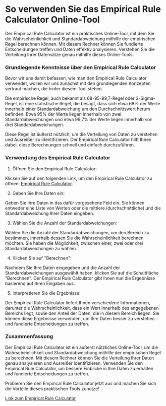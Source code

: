 So verwenden Sie das Empirical Rule Calculator Online-Tool
==========================================================

Der Empirical Rule Calculator ist ein praktisches Online-Tool, mit dem Sie die Wahrscheinlichkeit und Standardabweichung mithilfe der empirischen Regel berechnen können. Mit diesem Rechner können Sie fundierte Entscheidungen treffen und Daten effektiv analysieren. Verstehen Sie die Verteilung Ihrer Datensätze genau mithilfe dieses Online-Tools.

### Grundlegende Kenntnisse über den Empirical Rule Calculator

Bevor wir uns damit befassen, wie man den Empirical Rule Calculator verwendet, wollen wir uns zunächst mit den grundlegenden Konzepten vertraut machen, die hinter diesem Tool stehen.

Die empirische Regel, auch bekannt als 68-95-99,7-Regel oder 3-Sigma-Regel, ist eine statistische Regel, die besagt, dass sich etwa 68% der Werte innerhalb einer Standardabweichung um den Durchschnittswert herum befinden. Etwa 95% der Werte liegen innerhalb von zwei Standardabweichungen und etwa 99,7% der Werte liegen innerhalb von drei Standardabweichungen.

Diese Regel ist äußerst nützlich, um die Verteilung von Daten zu verstehen und Ausreißer zu identifizieren. Der Empirical Rule Calculator hilft Ihnen dabei, diese Berechnungen schnell und einfach durchzuführen.

### Verwendung des Empirical Rule Calculator

1. Öffnen Sie den Empirical Rule Calculator:

Klicken Sie auf den folgenden Link, um den Empirical Rule Calculator zu öffnen: [Empirical Rule Calculator](https://www.onlinecalculatorsfree.com/de/math/empirical-rule-calculator.html).

2. Geben Sie Ihre Daten ein:

Geben Sie Ihre Daten in das dafür vorgesehene Feld ein. Sie können entweder eine Liste von Werten oder die mittlere (durchschnittliche) und die Standardabweichung Ihrer Daten eingeben.

3. Wählen Sie die Anzahl der Standardabweichungen:

Wählen Sie die Anzahl der Standardabweichungen, um den Bereich zu bestimmen, innerhalb dessen Sie die Wahrscheinlichkeit berechnen möchten. Sie haben die Möglichkeit, zwischen einer, zwei oder drei Standardabweichungen zu wählen.

4. Klicken Sie auf "Berechnen":

Nachdem Sie Ihre Daten eingegeben und die Anzahl der Standardabweichungen ausgewählt haben, klicken Sie auf die Schaltfläche "Berechnen". Der Empirical Rule Calculator gibt Ihnen nun die Ergebnisse basierend auf Ihren Eingaben aus.

5. Interpretieren Sie die Ergebnisse:

Der Empirical Rule Calculator liefert Ihnen verschiedene Informationen, darunter die Wahrscheinlichkeit, dass ein Wert innerhalb des angegebenen Bereichs liegt, sowie den Anteil der Daten, die in diesem Bereich liegen. Sie können diese Ergebnisse verwenden, um Ihre Daten besser zu verstehen und fundierte Entscheidungen zu treffen.

### Zusammenfassung

Der Empirical Rule Calculator ist ein äußerst nützliches Online-Tool, um die Wahrscheinlichkeit und Standardabweichung mithilfe der empirischen Regel zu berechnen. Mit diesem Rechner können Sie die Verteilung Ihrer Daten genau analysieren und Ausreißer identifizieren. Verwenden Sie den Empirical Rule Calculator, um bessere Einblicke in Ihre Daten zu erhalten und fundierte Entscheidungen zu treffen.

Probieren Sie den Empirical Rule Calculator jetzt aus und machen Sie sich die Vorteile dieses praktischen Tools zunutze!

[Link zum Empirical Rule Calculator](https://www.onlinecalculatorsfree.com/de/math/empirical-rule-calculator.html)